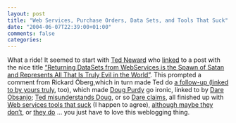 ```yaml
---
layout: post
title: "Web Services, Purchase Orders, Data Sets, and Tools That Suck"
date: "2004-06-07T22:39:00+01:00"
comments: false
categories: 
---
```


<p>What a ride! It seemed to start with <a href="http://www.neward.net/ted/weblog/">Ted Neward</a> who <a href="http://www.neward.net/ted/weblog/index.jsp?date=20040601#1086145972093">linked</a> to a post with the nice title <a href="http://www.hanselman.com/blog/PermaLink.aspx?guid=d88f7539-10d8-4697-8c6e-1badb08bb3f5">&#8220;Returning DataSets from WebServices is the Spawn of Satan and Represents All That Is Truly Evil in the World&#8221;</a>. This prompted a comment from Rickard &#214;berg,which in turn made Ted do <a href="http://www.neward.net/ted/weblog/index.jsp?date=20040601#1086154951687"">a follow-up (linked to by <a href="/blog/st/2004/06/web_services_and_complex_data.html">yours truly</a>, too), which made <a href="http://www.douglasp.com/PermaLink.aspx?guid=8843aa1c-6b0a-410f-81aa-5ba8064b6ee4">Doug Purdy</a> go ironic, linked to by  <a href="http://www.25hoursaday.com/weblog/PermaLink.aspx?guid=c7d5c8fd-470c-4857-b619-9a3c97aaa591">Dare Obsanjo</a>; <a href="http://www.neward.net/ted/weblog/index.jsp?date=20040603#1086326018156">Ted misunderstands Doug</a>, or so <a href="http://www.25hoursaday.com/weblog/PermaLink.aspx?guid=46831d50-8be4-4559-8f81-abe04b0d9c4b">Dare claims</a>, all finished up with <a href="http://www.neward.net/ted/weblog/index.jsp?date=20040602#1086215060687">Web services tools that suck</a> (I happen to agree), <a href="http://www.iona.com/blogs/vinoski/archives/000050.html">although maybe they don&#8217;t</a>, or <a href="http://www.neward.net/ted/weblog/index.jsp?date=20040603#1086327621234">they do</a> &#8230; you just have to love this weblogging thing.</p>


